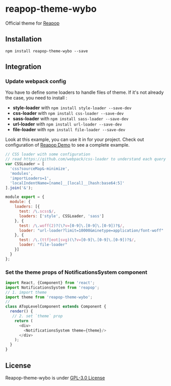 # reapop-theme-wybo

Official theme for [Reapop](https://github.com/LouisBarranqueiro/reapop) 

## Installation

```
npm install reapop-theme-wybo --save
```

## Integration

### Update webpack config

You have to define some loaders to handle files of theme. If it's not already the case, you need to install :

 - **style-loader** with `npm install style-loader --save-dev`
 - **css-loader** with `npm install css-loader --save-dev`
 - **sass-loader** with `npm install sass-loader --save-dev`
 - **url-loader** with `npm install url-loader --save-dev`
 - **file-loader** with `npm install file-loader --save-dev`

Look at this example, you can use it in for your project. Check out configuration of [Reapop Demo](https://github.com/LouisBarranqueiro/reapop.blob/master/demo/build/webpack.config.js) to see a complete example.

``` js
// CSS loader with some configuration
// read https://github.com/webpack/css-loader to understand each query parameters
var CSSLoader = [
  'css?sourceMap&-minimize',
  'modules',
  'importLoaders=1',
  'localIndentName=[name]__[local]__[hash:base64:5]'
].join('&');

module export = {
  module: {
    loaders: [{
      test: /\.scss$/,
      loaders: ['style', CSSLoader, 'sass']
    }, {
      test: /\.woff(2)?(\?v=[0-9]\.[0-9]\.[0-9])?$/,
      loader: "url-loader?limit=10000&minetype=application/font-woff"
    }, {
      test: /\.(ttf|eot|svg)(\?v=[0-9]\.[0-9]\.[0-9])?$/,
      loader: "file-loader"
    }]
  }
};
```

### Set the theme props of NotificationsSystem component

``` js
import React, {Component} from 'react';
import NotificationsSystem from 'reapop';
// 1. import theme
import theme from 'reapop-theme-wybo';
// 
class ATopLevelComponent extends Component {
  render() { 
   // 2. set `theme` prop
    return (
      <div>
        <NotificationsSystem theme={theme}/>
      </div>
    );
  }
}
```

## License 

Reapop-theme-wybo is under [GPL-3.0 License](https://github.com/LouisBarranqueiro/reapop/blob/master/LICENSE)